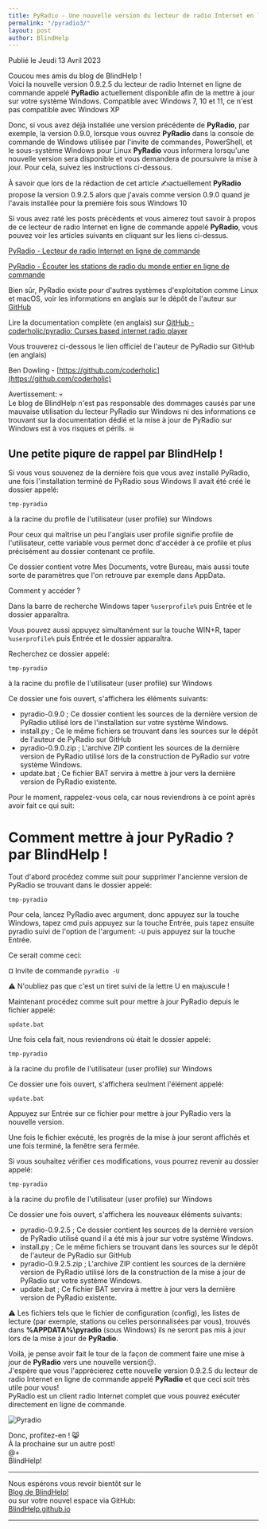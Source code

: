 ```yaml
---
title: PyRadio - Une nouvelle version du lecteur de radio Internet en ligne de commande est disponible pour la mise à jour
permalink: "/pyradio3/"
layout: post
author: BlindHelp
---
```


<footer>Publié le Jeudi 13 Avril 2023</footer>


Coucou mes amis du blog de BlindHelp !    
Voici la nouvelle version 0.9.2.5 du lecteur de radio Internet en ligne de commande appelé **PyRadio** actuellement disponible afin de la mettre à jour sur votre système Windows. Compatible avec Windows 7, 10 et 11, ce n'est pas compatible avec Windows XP    

Donc, si vous avez déjà installée une version précédente de **PyRadio**, par exemple, la version 0.9.0, lorsque vous ouvrez **PyRadio** dans la console de commande de Windows utilisée par l'invite de commandes, PowerShell, et le sous-système Windows pour Linux **PyRadio** vous informera lorsqu'une nouvelle version sera disponible et vous demandera de poursuivre la mise à jour. Pour cela, suivez les instructions ci-dessous.    

À savoir que lors de la rédaction de cet article ✍actuellement **PyRadio** propose la version 0.9.2.5 alors que j'avais comme version 0.9.0 quand je l'avais installée pour la première fois sous Windows 10

Si vous avez raté les posts précédents et vous aimerez tout savoir à propos de ce lecteur de radio Internet en ligne de commande appelé **PyRadio**, vous pouvez voir les articles suivants en cliquant sur les liens ci-dessus.    

[PyRadio - Lecteur de radio Internet en ligne de commande](https://blindhelp.github.io/pyradio/)

[PyRadio - Écouter les stations de radio du monde entier en ligne de commande](https://blindhelp.github.io/pyradio2/)

Bien sûr, PyRadio existe pour d'autres systèmes d'exploitation comme Linux et macOS,  voir les informations en anglais sur le dépôt de l'auteur sur [GitHub](https://github.com/coderholic/pyradio)

Lire la documentation complète (en anglais) sur [GitHub - coderholic/pyradio: Curses based internet radio player](https://github.com/coderholic/pyradio#readme)

Vous trouverez ci-dessous le lien officiel de l'auteur de PyRadio sur GitHub (en anglais)

Ben Dowling - [https://github.com/coderholic](https://github.com/coderholic)


Avertissement: 💀  
Le blog de BlindHelp n'est pas responsable des dommages causés par une mauvaise utilisation du lecteur PyRadio sur Windows  ni des informations ce trouvant sur la documentation dédié et la mise à jour de PyRadio sur Windows est à vos risques et périls. ☠  


## Une petite piqure de rappel par BlindHelp !

Si vous vous souvenez de la dernière fois que vous avez installé PyRadio, une fois l'installation terminé  de PyRadio sous Windows Il avait été créé le dossier appelé:

`tmp-pyradio`

à la racine du profile de l'utilisateur (user profile) sur Windows

Pour ceux qui maîtrise un peu l'anglais user profile signifie profile de l'utilisateur, cette variable vous permet donc d'accéder à ce profile et plus précisément au dossier contenant ce profile.

Ce dossier contient votre Mes Documents, votre Bureau, mais aussi toute sorte de paramètres que l'on retrouve par exemple dans AppData.

Comment y accéder ?

Dans la barre de recherche Windows taper `%userprofile%` puis Entrée et le dossier apparaîtra.

Vous pouvez aussi appuyez simultanément sur la touche WIN+R, taper `%userprofile%` puis Entrée et le dossier apparaîtra.

Recherchez ce dossier appelé:

`tmp-pyradio`

à la racine du profile de l'utilisateur (user profile) sur Windows

Ce dossier une fois ouvert, s'affichera les éléments suivants:

* pyradio-0.9.0 ; Ce dossier contient les sources de la dernière version de PyRadio utilisé lors de l'installation sur votre système Windows.
* install.py ; Ce le même fichiers se trouvant dans les sources sur le dépôt de l'auteur de PyRadio sur GitHub
* pyradio-0.9.0.zip ; L'archive ZIP contient les sources de la dernière version de PyRadio utilisé lors de la construction de PyRadio sur votre système Windows.
* update.bat ; Ce fichier BAT servira à mettre à jour vers la dernière version  de PyRadio existente.

Pour le moment, rappelez-vous cela, car nous reviendrons à ce point après avoir fait ce qui suit:

# Comment mettre à jour PyRadio ? par BlindHelp !

Tout d'abord procédez comme suit pour supprimer l'ancienne version de PyRadio se trouvant dans le dossier appelé:

`tmp-pyradio`

Pour cela, lancez PyRadio avec argument, donc appuyez sur la touche Windows, tapez cmd puis appuyez sur la touche Entrée, puis tapez ensuite pyradio suivi de l'option de l'argument: `-U` puis appuyez sur la touche Entrée.

Ce serait comme ceci:

¤ Invite de commande `pyradio -U`

⚠️ N'oubliez pas que c'est un tiret suivi de la lettre U en majuscule !

Maintenant procédez comme suit pour mettre à jour PyRadio depuis le  fichier appelé:

`update.bat`

Une fois cela fait, nous reviendrons où était le dossier appelé:

`tmp-pyradio`

à la racine du profile de l'utilisateur (user profile) sur Windows

Ce dossier une fois ouvert, s'affichera seulment l'élément appelé:

`update.bat`

Appuyez sur  Entrée sur ce fichier pour mettre à jour PyRadio vers la nouvelle version.

Une fois le fichier exécuté, les progrès de la mise à jour seront affichés et une fois terminé, la fenêtre sera fermée.

Si vous souhaitez vérifier ces modifications, vous pourrez revenir au dossier appelé:

`tmp-pyradio`

à la racine du profile de l'utilisateur (user profile) sur Windows

Ce dossier une fois ouvert, s'affichera les nouveaux éléments suivants:

* pyradio-0.9.2.5 ; Ce dossier contient les sources de la dernière version de PyRadio utilisé quand il a été mis à jour sur votre système Windows.
* install.py ; Ce le même fichiers se trouvant dans les sources sur le dépôt de l'auteur de PyRadio sur GitHub
* pyradio-0.9.2.5.zip ; L'archive ZIP contient les sources de la dernière version de PyRadio utilisé lors de la construction de la mise à jour de PyRadio sur votre système Windows.
* update.bat ; Ce fichier BAT servira à mettre à jour vers la dernière version  de PyRadio existente.

⚠️ Les fichiers tels que le fichier de configuration (config), les listes de lecture (par exemple, stations ou celles personnalisées par vous), trouvés dans **%APPDATA%\\pyradio** (sous Windows) ils ne seront pas mis à jour lors de la mise à jour de **PyRadio**.

Voilà, je pense avoir fait le tour de la façon de comment faire une mise à jour de **PyRadio** vers une nouvelle version😔.    
J'espère que vous l'apprécierez cette nouvelle version 0.9.2.5 du lecteur de radio Internet en ligne de commande appelé **PyRadio** et que ceci  soit très utile pour vous!    
PyRadio est un client radio Internet complet que vous pouvez exécuter directement en ligne de commande.    

![Pyradio](https://members.hellug.gr/sng/pyradio/pyradio.png)

Donc, profitez-en ! 😸    
À la prochaine sur un autre post!     
@+    
BlindHelp!    

---

Nous espérons vous revoir bientôt sur le      
[Blog de BlindHelp!](http://blindhelp.blogspot.fr/)                    
ou sur  votre nouvel espace via GitHub:                     
[BlindHelp.github.io](https://blindhelp.github.io)                    

---
